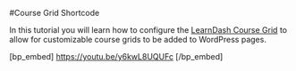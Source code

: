 #Course Grid Shortcode

In this tutorial you will learn how to configure the [LearnDash Course Grid](https://www.learndash.com/add-on/course-grid/) to allow for customizable course grids to be added to WordPress pages.

[bp_embed] https://youtu.be/y6kwL8UQUFc [/bp_embed]